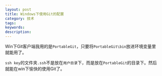 ```yaml
---
layout: post
title: Windows下使用Git的配置
category: 技术
tags:
keywords:
description:
---
```


Win下Git客户端我用的是`PortableGit`，只要将`PortableGit\bin`放进环境变量里就能用了。

`ssh key`的文件夹`.ssh`不是放在`用户目录`下，而是放在`PortableGit`的目录下。然后就能在win下愉快的使用Git了。
